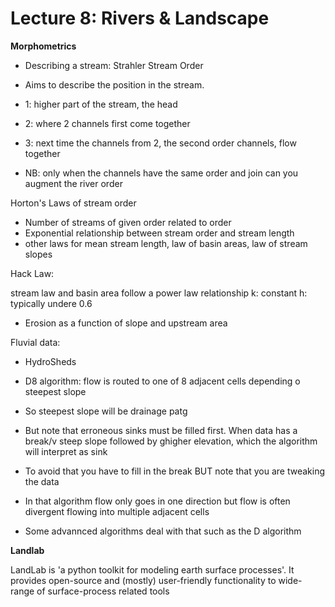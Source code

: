 # Lecture 8: Rivers & Landscape


**Morphometrics**

- Describing a stream: Strahler Stream Order
- Aims to describe the position in the stream.
- 1: higher part of the stream, the head
- 2: where 2 channels first come together
- 3: next time the channels from 2, the second order channels, flow together

- NB: only when the channels have the same order and join can you augment the river order

Horton's Laws of stream order
- Number of streams of given order related to order
- Exponential relationship between stream order and stream length
- other laws for mean stream length, law of basin areas, law of stream slopes

Hack Law:

stream law and basin area follow a power law relationship
k: constant
h: typically undere 0.6

- Erosion as a function of slope and upstream area

Fluvial data:
- HydroSheds

- D8 algorithm: flow is routed to one of 8 adjacent cells depending o steepest slope
- So steepest slope will be drainage patg
- But note that erroneous sinks must be filled first. When data has a break/v steep slope followed by ghigher elevation, which the algorithm  will interpret as sink
- To avoid that you have to fill in the break BUT note that you are tweaking the data
- In that algorithm flow only goes in one direction but flow is often divergent flowing into multiple adjacent cells
- Some advannced algorithms deal with that such as the D algorithm

**Landlab**

LandLab is 'a python toolkit for modeling earth surface processes'. It provides open-source and (mostly) user-friendly functionality to wide-range of surface-process related tools





















